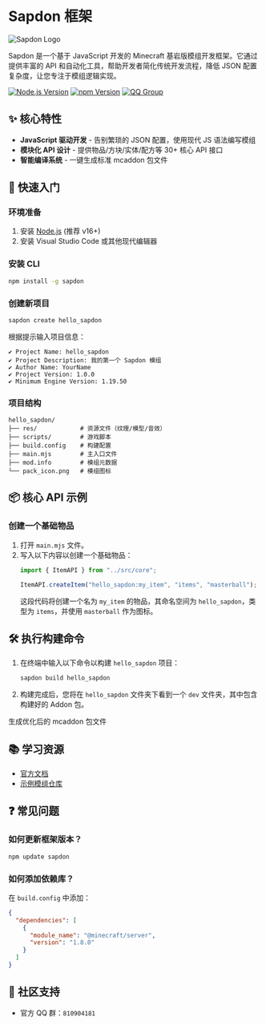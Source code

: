 
# Sapdon 框架

![Sapdon Logo](pack_icon.png)

Sapdon 是一个基于 JavaScript 开发的 Minecraft 基岩版模组开发框架。它通过提供丰富的 API 和自动化工具，帮助开发者简化传统开发流程，降低 JSON 配置复杂度，让您专注于模组逻辑实现。

[![Node.js Version](https://img.shields.io/badge/node-%3E%3D16.0-blue)](https://nodejs.org/)
[![npm Version](https://img.shields.io/npm/v/sapdon)](https://www.npmjs.com/package/sapdon)
[![QQ Group](https://img.shields.io/badge/QQ%E7%BE%A4-810904181-green)](https://qm.qq.com/q/2HrXHcKq9j)

## ✨ 核心特性

- **JavaScript 驱动开发** - 告别繁琐的 JSON 配置，使用现代 JS 语法编写模组
- **模块化 API 设计** - 提供物品/方块/实体/配方等 30+ 核心 API 接口
- **智能编译系统** - 一键生成标准 mcaddon 包文件

## 🚀 快速入门

### 环境准备

1. 安装 [Node.js](https://nodejs.org/) (推荐 v16+)
2. 安装 Visual Studio Code 或其他现代编辑器

### 安装 CLI

```bash
npm install -g sapdon
```

### 创建新项目

```bash
sapdon create hello_sapdon
```

根据提示输入项目信息：
```text
✔ Project Name: hello_sapdon
✔ Project Description: 我的第一个 Sapdon 模组
✔ Author Name: YourName
✔ Project Version: 1.0.0
✔ Minimum Engine Version: 1.19.50
```

### 项目结构

```
hello_sapdon/
├── res/            # 资源文件（纹理/模型/音效）
├── scripts/        # 游戏脚本
├── build.config    # 构建配置
├── main.mjs        # 主入口文件
├── mod.info        # 模组元数据
└── pack_icon.png   # 模组图标
```

## 📦 核心 API 示例

### 创建一个基础物品
1. 打开 `main.mjs` 文件。
2. 写入以下内容以创建一个基础物品：
   ```javascript
   import { ItemAPI } from "../src/core";

   ItemAPI.createItem("hello_sapdon:my_item", "items", "masterball");
   ```
   这段代码将创建一个名为 `my_item` 的物品，其命名空间为 `hello_sapdon`，类型为 `items`，并使用 `masterball` 作为图标。


## 🛠 执行构建命令

1. 在终端中输入以下命令以构建 `hello_sapdon` 项目：
   ```bash
   sapdon build hello_sapdon
   ```
2. 构建完成后，您将在 `hello_sapdon` 文件夹下看到一个 `dev` 文件夹，其中包含构建好的 Addon 包。


生成优化后的 mcaddon 包文件

## 📚 学习资源

- [官方文档](https://docs.sapdon.org)
- [示例模组仓库](https://github.com/Meteage/sapdon/examples)


## ❓ 常见问题

### 如何更新框架版本？
```bash
npm update sapdon
```

### 如何添加依赖库？
在 `build.config` 中添加：
```json
{
  "dependencies": [
    {
      "module_name": "@minecraft/server",
      "version": "1.8.0"
    }
  ]
}
```

## 🤝 社区支持

- 官方 QQ 群：`810904181`

